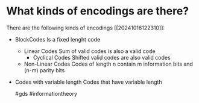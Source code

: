 # What kinds of encodings are there? 
There are the following kinds of encodings [[20241016122310]]:
- BlockCodes
Is a fixed lenght code
    - Linear Codes
      Sum of valid codes is also a valid code
        - Cyclical Codes
          Shifted valid codes are also valid codes
    -  Non-Linear Codes
        Codes of length n contain m information bits and (n-m) parity bits
- Codes with variable length
  Codes that have variable length

  #gds #informationtheory